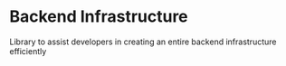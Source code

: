 # Backend Infrastructure
Library to assist developers in creating an entire backend infrastructure efficiently

